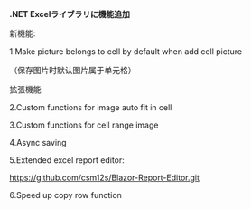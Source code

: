**.NET Excelライブラリに機能追加**

新機能:


1.Make picture belongs to cell by default when add cell picture

（保存图片时默认图片属于单元格）

拡張機能

2.Custom functions for image auto fit in cell

3.Custom functions for cell range image

4.Async saving

5.Extended excel report editor: 

https://github.com/csm12s/Blazor-Report-Editor.git

6.Speed up copy row function
